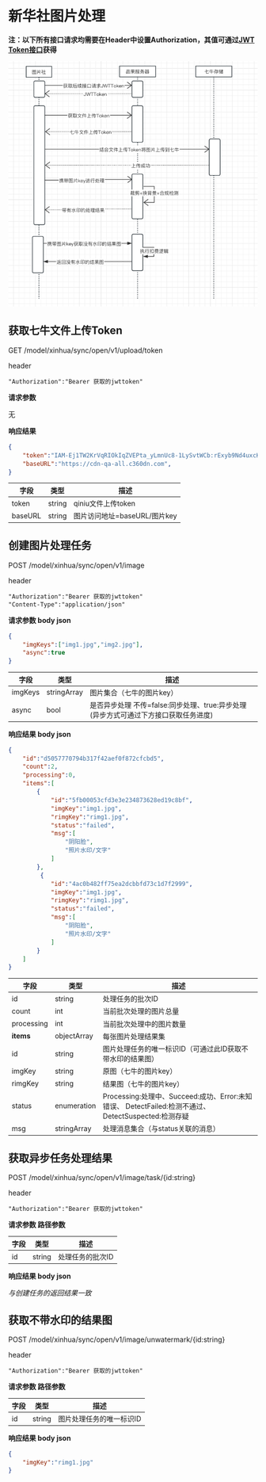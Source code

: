 # 新华社图片处理
**注：以下所有接口请求均需要在Header中设置Authorization，其值可通过[JWT Token接口](123)获得**

![时序图](xinhua001.png)

## 获取七牛文件上传Token
GET /model/xinhua/sync/open/v1/upload/token

header
```
"Authorization":"Bearer 获取的jwttoken"
```

**请求参数**

无

**响应结果**
```json
{
    "token":"IAM-Ej1TW2KrVqRIOkIqZVEPta_yLmnUc8-1LySvtWCb:rExyb9Nd4uxcKfi3XrsiLTHsghc=:eyJzY29wZSI6InFhLWMzNjA6YWlnYy8xMjMzMzEyMyIsImRlYWRsaW5lIjoxNjgwMDgwNjQwLCJyZXR1cm5Cb2R5Ijoie1wibWltZVR5cGVcIjokKG1pbWVUeXBlKSxcIndpZHRoXCI6JChpbWFnZUluZm8ud2lkdGgpLFwiaGVpZ2h0XCI6JChpbWFnZUluZm8uaGVpZ2h0KSxcImtleVwiOlwiJChrZXkpXCIsXCJoYXNoXCI6XCIkKGV0YWcpXCIsXCJzaXplXCI6JChmc2l6ZSksXCJidWNrZXRcIjpcIiQoYnVja2V0KVwiLFwibmFtZVwiOlwiJCh4Om5hbWUpXCJ9IiwiZm9yY2VTYXZlS2V5Ijp0cnVlLCJzYXZlS2V5IjoiYWlnYy8xMjMzMzEyMyJ9",
    "baseURL":"https://cdn-qa-all.c360dn.com",
}
```
|字段|类型|描述|
|-|-|-|
|token|string|qiniu文件上传token|
|baseURL|string|图片访问地址=baseURL/图片key|



## 创建图片处理任务
POST /model/xinhua/sync/open/v1/image

header
```
"Authorization":"Bearer 获取的jwttoken"
"Content-Type":"application/json"
```


**请求参数 body json**
```json
{
    "imgKeys":["img1.jpg","img2.jpg"],
    "async":true
}
```

|字段|类型|描述|
|-|-|-|
|imgKeys|stringArray|图片集合（七牛的图片key）|
|async|bool|是否异步处理 不传=false:同步处理、true:异步处理(异步方式可通过下方接口获取任务进度)|


**响应结果 body json**
```json
{
    "id":"d5057770794b317f42aef0f872cfcbd5",
    "count":2,
    "processing":0,
    "items":[
        {
            "id":"5fb00053cfd3e3e234873628ed19c8bf",
            "imgKey":"img1.jpg",
            "rimgKey":"rimg1.jpg",
            "status":"failed",
            "msg":[
                "阴阳脸",
                "照片水印/文字"
            ]
        },
         {
            "id":"4ac0b482ff75ea2dcbbfd73c1d7f2999",
            "imgKey":"img1.jpg",
            "rimgKey":"rimg1.jpg",
            "status":"failed",
            "msg":[
                "阴阳脸",
                "照片水印/文字"
            ]
        }
    ]
}
```

|字段|类型|描述|
|-|-|-|
|id|string|处理任务的批次ID|
|count|int|当前批次处理的图片总量|
|processing|int|当前批次处理中的图片数量|
|**items**|objectArray|每张图片处理结果集|
|id|string|图片处理任务的唯一标识ID（可通过此ID获取不带水印的结果图）|
|imgKey|string|原图（七牛的图片key）|
|rimgKey|string|结果图（七牛的图片key）|
|status|enumeration|Processing:处理中、Succeed:成功、Error:未知错误、 DetectFailed:检测不通过、DetectSuspected:检测存疑|
|msg|stringArray|处理消息集合（与status关联的消息）|


## 获取异步任务处理结果

POST /model/xinhua/sync/open/v1/image/task/{id:string}

header
```
"Authorization":"Bearer 获取的jwttoken"
```

**请求参数 路径参数**

|字段|类型|描述|
|-|-|-|
|id|string|处理任务的批次ID|


**响应结果 body json**

*与创建任务的返回结果一致*


## 获取不带水印的结果图

POST /model/xinhua/sync/open/v1/image/unwatermark/{id:string}


header
```
"Authorization":"Bearer 获取的jwttoken"
```

**请求参数 路径参数**

|字段|类型|描述|
|-|-|-|
|id|string|图片处理任务的唯一标识ID|



**响应结果 body json**

```json
{
    "imgKey":"rimg1.jpg"
}
```
